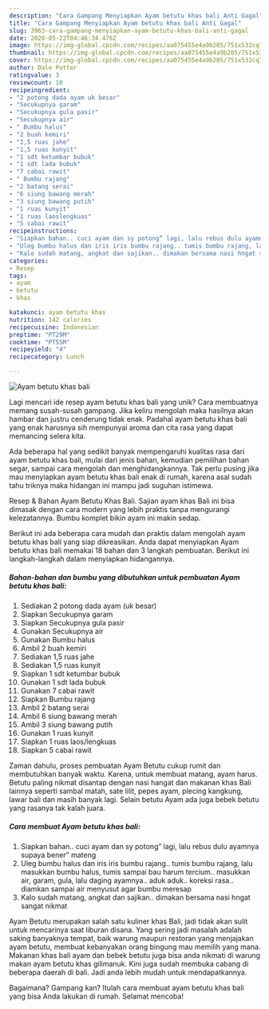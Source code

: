 ```yaml
---
description: "Cara Gampang Menyiapkan Ayam betutu khas bali Anti Gagal"
title: "Cara Gampang Menyiapkan Ayam betutu khas bali Anti Gagal"
slug: 3963-cara-gampang-menyiapkan-ayam-betutu-khas-bali-anti-gagal
date: 2020-05-22T04:46:34.476Z
image: https://img-global.cpcdn.com/recipes/aa075455e4a9b205/751x532cq70/ayam-betutu-khas-bali-foto-resep-utama.jpg
thumbnail: https://img-global.cpcdn.com/recipes/aa075455e4a9b205/751x532cq70/ayam-betutu-khas-bali-foto-resep-utama.jpg
cover: https://img-global.cpcdn.com/recipes/aa075455e4a9b205/751x532cq70/ayam-betutu-khas-bali-foto-resep-utama.jpg
author: Dale Potter
ratingvalue: 3
reviewcount: 10
recipeingredient:
- "2 potong dada ayam uk besar"
- "Secukupnya garam"
- "Secukupnya gula pasir"
- "Secukupnya air"
- " Bumbu halus"
- "2 buah kemiri"
- "1,5 ruas jahe"
- "1,5 ruas kunyit"
- "1 sdt ketumbar bubuk"
- "1 sdt lada bubuk"
- "7 cabai rawit"
- " Bumbu rajang"
- "2 batang serai"
- "6 siung bawang merah"
- "3 siung bawang putih"
- "1 ruas kunyit"
- "1 ruas laoslengkuas"
- "5 cabai rawit"
recipeinstructions:
- "Siapkan bahan.. cuci ayam dan sy potong” lagi, lalu rebus dulu ayamnya supaya bener” mateng"
- "Uleg bumbu halus dan iris iris bumbu rajang.. tumis bumbu rajang, lalu masukkan bumbu halus, tumis sampai bau harum tercium.. masukkan air, garam, gula, lalu daging ayamnya.. aduk aduk.. koreksi rasa.. diamkan sampai air menyusut agar bumbu meresap"
- "Kalo sudah matang, angkat dan sajikan.. dimakan bersama nasi hngat sangat nikmat"
categories:
- Resep
tags:
- ayam
- betutu
- khas

katakunci: ayam betutu khas 
nutrition: 142 calories
recipecuisine: Indonesian
preptime: "PT29M"
cooktime: "PT55M"
recipeyield: "4"
recipecategory: Lunch

---
```



![Ayam betutu khas bali](https://img-global.cpcdn.com/recipes/aa075455e4a9b205/751x532cq70/ayam-betutu-khas-bali-foto-resep-utama.jpg)

Lagi mencari ide resep ayam betutu khas bali yang unik? Cara membuatnya memang susah-susah gampang. Jika keliru mengolah maka hasilnya akan hambar dan justru cenderung tidak enak. Padahal ayam betutu khas bali yang enak harusnya sih mempunyai aroma dan cita rasa yang dapat memancing selera kita.

Ada beberapa hal yang sedikit banyak mempengaruhi kualitas rasa dari ayam betutu khas bali, mulai dari jenis bahan, kemudian pemilihan bahan segar, sampai cara mengolah dan menghidangkannya. Tak perlu pusing jika mau menyiapkan ayam betutu khas bali enak di rumah, karena asal sudah tahu triknya maka hidangan ini mampu jadi suguhan istimewa.

Resep &amp; Bahan Ayam Betutu Khas Bali. Sajian ayam khas Bali ini bisa dimasak dengan cara modern yang lebih praktis tanpa mengurangi kelezatannya. Bumbu komplet bikin ayam ini makin sedap.


Berikut ini ada beberapa cara mudah dan praktis dalam mengolah ayam betutu khas bali yang siap dikreasikan. Anda dapat menyiapkan Ayam betutu khas bali memakai 18 bahan dan 3 langkah pembuatan. Berikut ini langkah-langkah dalam menyiapkan hidangannya.

<!--inarticleads1-->

##### Bahan-bahan dan bumbu yang dibutuhkan untuk pembuatan Ayam betutu khas bali:

1. Sediakan 2 potong dada ayam (uk besar)
1. Siapkan Secukupnya garam
1. Siapkan Secukupnya gula pasir
1. Gunakan Secukupnya air
1. Gunakan  Bumbu halus
1. Ambil 2 buah kemiri
1. Sediakan 1,5 ruas jahe
1. Sediakan 1,5 ruas kunyit
1. Siapkan 1 sdt ketumbar bubuk
1. Gunakan 1 sdt lada bubuk
1. Gunakan 7 cabai rawit
1. Siapkan  Bumbu rajang
1. Ambil 2 batang serai
1. Ambil 6 siung bawang merah
1. Ambil 3 siung bawang putih
1. Gunakan 1 ruas kunyit
1. Siapkan 1 ruas laos/lengkuas
1. Siapkan 5 cabai rawit


Zaman dahulu, proses pembuatan Ayam Betutu cukup rumit dan membutuhkan banyak waktu. Karena, untuk membuat matang, ayam harus. Betutu paling nikmat disantap dengan nasi hangat dan makanan khas Bali lainnya seperti sambal matah, sate lilit, pepes ayam, plecing kangkung, lawar bali dan masih banyak lagi. Selain betutu Ayam ada juga bebek betutu yang rasanya tak kalah juara. 

<!--inarticleads2-->

##### Cara membuat Ayam betutu khas bali:

1. Siapkan bahan.. cuci ayam dan sy potong” lagi, lalu rebus dulu ayamnya supaya bener” mateng
1. Uleg bumbu halus dan iris iris bumbu rajang.. tumis bumbu rajang, lalu masukkan bumbu halus, tumis sampai bau harum tercium.. masukkan air, garam, gula, lalu daging ayamnya.. aduk aduk.. koreksi rasa.. diamkan sampai air menyusut agar bumbu meresap
1. Kalo sudah matang, angkat dan sajikan.. dimakan bersama nasi hngat sangat nikmat


Ayam Betutu merupakan salah satu kuliner khas Bali, jadi tidak akan sulit untuk mencarinya saat liburan disana. Yang sering jadi masalah adalah saking banyaknya tempat, baik warung maupun restoran yang menjajakan ayam betutu, membuat kebanyakan orang bingung mau memilih yang mana. Makanan khas bali ayam dan bebek betutu juga bisa anda nikmati di warung makan ayam betutu khas gilimanuk. Kini juga sudah membuka cabang di beberapa daerah di bali. Jadi anda lebih mudah untuk mendapatkannya. 

Bagaimana? Gampang kan? Itulah cara membuat ayam betutu khas bali yang bisa Anda lakukan di rumah. Selamat mencoba!
